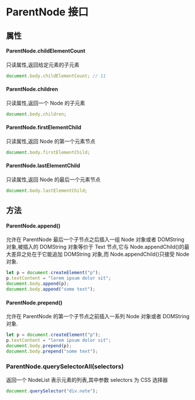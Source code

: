 # ParentNode 接口

## 属性

#### ParentNode.childElementCount

只读属性,返回给定元素的子元素

```javascript
document.body.childElementCount; // 11
```

#### ParentNode.children

只读属性,返回一个 Node 的子元素

```javascript
document.body.children;
```

#### ParentNode.firstElementChild

只读属性,返回 Node 的第一个元素节点

```javascript
document.body.firstElementChild; 
```

#### ParentNode.lastElementChild

只读属性,返回 Node 的最后一个元素节点

```javascript
document.body.lastElementChild;
```

## 方法

#### ParentNode.append()

允许在 ParentNode 最后一个子节点之后插入一组 Node 对象或者 DOMString 对象,被插入的 DOMString 对象等价于 Text 节点,它与 Node.appendChild()的最大差异之处在于它能追加 DOMString 对象,而 Node.appendChild()只接受 Node 对象.

```javascript
let p = document.createElement("p");
p.textContent = "lorem ipsum dolor sit";
document.body.append(p);
document.body.append("some text");
```

#### ParentNode.prepend()

允许在 ParentNode 的第一个子节点之前插入一系列 Node 对象或者 DOMString 对象.

```javascript
let p = document.createElement("p");
p.textContent = "lorem ipsum dolor sit";
document.body.prepend(p);
document.body.prepend("some text");
```

### ParentNode.querySelectorAll(selectors)

返回一个 NodeList 表示元素的列表,其中参数 selectors 为 CSS 选择器

```javascript
document.querySelector("div.note");
```

